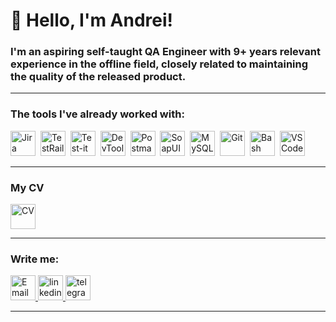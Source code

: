 # 👋 Hello, I'm Andrei!

### I'm an aspiring self-taught QA Engineer with 9+ years relevant experience in the offline field, closely related to maintaining the quality of the released product.

---

### The tools I've already worked with:

<div>
  <img src="https://cdn.jsdelivr.net/gh/devicons/devicon/icons/jira/jira-original.svg" title="Jira" alt="Jira" width="40" height="40"/>&nbsp
  <img src="https://codahosted.io/packs/21236/unversioned/assets/LOGO/ba1091c59bab89cd2fd0f289622731fe16113d7b00905abe64759c313a4b73b76c1b0426076ed76cb74752234c734131df46992d5b8b48fc13e264240e4f7119f736cfeb64df36ded54b5cbf6198b9cadedf18dd0cac5c7dbcd16e6336c29363cd1292ba" title="TestRail" alt="TestRail" width="40" height="40"/>&nbsp
  <img src="https://docs.testit.software/images/testit_logo_icon.png" title="Test-it" alt="Test-it" width="40" height="40"/>&nbsp
  <img src="https://d33wubrfki0l68.cloudfront.net/38b5c953a4667366685d55db55d057c86db1fc54/a0fdc/static/acae6b24d940347661ca901ea07f47c1/chrome-dev-logo-icon.png" title="DevTools" alt="DevTools" width="40" height="40"/>&nbsp
  <img src="https://seeklogo.com/images/P/postman-logo-0087CA0D15-seeklogo.com.png" title="Postman" alt="Postman" width="40" height="40"/>&nbsp
  <img src="https://progsoft.net/images/soapui-icon-a027222ebf63de4d9828c12e18058d53eed27c8c.png" title="SoapUI" alt="SoapUI" width="40" height="40"/>&nbsp
  <img src="https://cdn.jsdelivr.net/gh/devicons/devicon/icons/mysql/mysql-original.svg" title="MySQL" alt="MySQL" width="40" height="40"/>&nbsp
  <img src="https://cdn.jsdelivr.net/gh/devicons/devicon/icons/git/git-original.svg" title="Git" alt="Git" width="40" height="40"/>&nbsp
  <img src="https://upload.wikimedia.org/wikipedia/commons/thumb/4/4b/Bash_Logo_Colored.svg/1024px-Bash_Logo_Colored.svg.png?20180723054350" title="Bash" alt="Bash" width="40" height="40"/>&nbsp
  <img src="https://cdn.jsdelivr.net/gh/devicons/devicon/icons/vscode/vscode-original.svg" title="VSCode" alt="VSCode" width="40" height="40"/>&nbsp
  
 ---


### My CV
<a href="https://drive.google.com/file/d/10GEm8K2nqXkfB8zsy418ssp2PZdenWjL/view?usp=drive_link" target="_blank">
      <img src="https://static.vecteezy.com/system/resources/previews/009/966/221/non_2x/cover-letter-icon-style-vector.jpg" width="40" height="40" alt="CV" />
    </a>

---

  ### Write me:

</div>
<div id="badges">
    <a href="mailto:andriejwasilew@gmail.com" target="_blank">
      <img src="https://static-00.iconduck.com/assets.00/gmail-icon-509x512-ikquhn8l.png" width="40" height="40" alt="Email" />
    <a href="https://www.linkedin.com/in/andriejwasilew/" target="_blank">
      <img src="https://cdn-icons-png.flaticon.com/512/2504/2504799.png" width="40" height="40" alt="linkedin" />
    </a>
    <a href="https://t.me/andriejwasilew" target="_blank">
      <img src="https://cdn-icons-png.flaticon.com/512/2111/2111646.png" width="40" height="40" alt="telegram" />
    </a>
  </div>

---



<!-- ### 💻 Пройденные курсы:

| Курсы                                                           | Дата              |
| ----------------------------------------------------------------| :---------------: |
| netology.ru/Старт в программировании                            | 02/2022 - 03/2022 |

--- -->



<!--- ![Visitor Badge](https://visitor-badge.laobi.icu/badge?page_id=testrusau) --->
